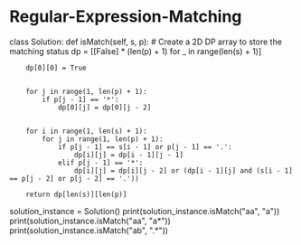 # Regular-Expression-Matching

class Solution:
    def isMatch(self, s, p):
        # Create a 2D DP array to store the matching status
        dp = [[False] * (len(p) + 1) for _ in range(len(s) + 1)]

      
        dp[0][0] = True

      
        for j in range(1, len(p) + 1):
            if p[j - 1] == '*':
                dp[0][j] = dp[0][j - 2]

      
        for i in range(1, len(s) + 1):
            for j in range(1, len(p) + 1):
                if p[j - 1] == s[i - 1] or p[j - 1] == '.':
                    dp[i][j] = dp[i - 1][j - 1]
                elif p[j - 1] == '*':
                    dp[i][j] = dp[i][j - 2] or (dp[i - 1][j] and (s[i - 1] == p[j - 2] or p[j - 2] == '.'))

        return dp[len(s)][len(p)]


solution_instance = Solution()
print(solution_instance.isMatch("aa", "a")) 
print(solution_instance.isMatch("aa", "a*"))  
print(solution_instance.isMatch("ab", ".*"))   
